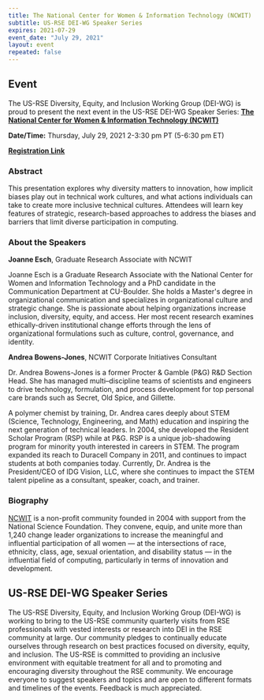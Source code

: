 ```yaml
---
title: The National Center for Women & Information Technology (NCWIT)
subtitle: US-RSE DEI-WG Speaker Series
expires: 2021-07-29
event_date: "July 29, 2021"
layout: event
repeated: false
---
```



## Event

The US-RSE Diversity, Equity, and Inclusion Working Group (DEI-WG) is proud to
present the next event in the US-RSE DEI-WG Speaker Series: **[The National
Center for Women & Information Technology (NCWIT)](https://ncwit.org/)**

**Date/Time:** Thursday, July 29, 2021 2-3:30 pm PT (5-6:30 pm ET)

**[Registration Link](https://princeton.zoom.us/meeting/register/tJUvf-mgqDgpEtVQF2X9MA9zd-LIrJZ9w6Jq)**


### Abstract

This presentation explores why diversity matters to innovation, how implicit
biases play out in technical work cultures, and what actions individuals can
take to create more inclusive technical cultures.  Attendees will learn key
features of strategic, research-based approaches to address the biases and
barriers that limit diverse participation in computing. 

<!-- more -->

### About the Speakers


**Joanne Esch**, Graduate Research Associate with NCWIT

Joanne Esch is a Graduate Research Associate with the National Center for Women
and Information Technology and a PhD candidate in the Communication Department
at CU-Boulder. She holds a Master's degree in organizational communication and
specializes in organizational culture and strategic change. She is passionate
about helping organizations increase inclusion, diversity, equity, and access.
Her most recent research examines ethically-driven institutional change efforts
through the lens of organizational formulations such as culture, control,
governance, and identity.

**Andrea Bowens-Jones**, NCWIT Corporate Initiatives Consultant 

Dr. Andrea Bowens-Jones is a former Procter & Gamble (P&G) R&D Section Head.
She has managed multi–discipline teams of scientists and engineers to drive
technology, formulation, and process development for top personal care brands
such as Secret, Old Spice, and Gillette.

A polymer chemist by training, Dr. Andrea cares deeply about STEM (Science,
Technology, Engineering, and Math) education and inspiring the next generation
of technical leaders. In 2004, she developed the Resident Scholar Program (RSP)
while at P&G. RSP is a unique job-shadowing program for minority youth
interested in careers in STEM. The program expanded its reach to Duracell
Company in 2011, and continues to impact students at both companies today.
Currently, Dr. Andrea is the President/CEO of IDG Vision, LLC, where she
continues to impact the STEM talent pipeline as a consultant, speaker,
coach, and trainer.


### Biography

[NCWIT](https://ncwit.org/) is a non-profit community founded in 2004 with
support from the National Science Foundation. They convene, equip, and unite
more than 1,240 change leader organizations to increase the meaningful and
influential participation of all women — at the intersections of race,
ethnicity, class, age, sexual orientation, and disability status — in the
influential field of computing, particularly in terms of innovation and
development.


## US-RSE DEI-WG Speaker Series

The US-RSE Diversity, Equity, and Inclusion Working Group (DEI-WG) is working
to bring to the US-RSE community quarterly visits from RSE professionals with
vested interests or research into DEI in the RSE community at large. Our
community pledges to continually educate ourselves through research on best
practices focused on diversity, equity, and inclusion. The US-RSE is
committed to providing an inclusive environment with equitable treatment for
all and to promoting and encouraging diversity throughout the RSE community. We
encourage everyone to suggest speakers and topics and are open to different
formats and timelines of the events. Feedback is much appreciated.
